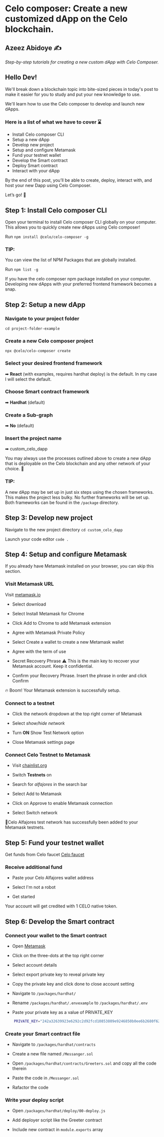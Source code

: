 # Celo composer: Create a new customized dApp on the Celo blockchain.

## Azeez Abidoye ✍

_Step-by-step tutorials for creating a new custom dApp with Celo Composer._

## Hello Dev!

We'll break down a blockchain topic into bite-sized pieces in today's post to make it easier for you to study and put your new knowledge to use.

We'll learn how to use the Celo composer to develop and launch new dApps.

### Here is a list of what we have to cover ⌛

- Install Celo composer CLI
- Setup a new dApp
- Develop new project
- Setup and configure Metamask
- Fund your testnet wallet
- Develop the Smart contract
- Deploy Smart contract
- Interact with your dApp

By the end of this post, you’ll be able to create, deploy, interact with, and host your new Dapp using Celo Composer.

Let’s go! 🚀

## Step 1: Install Celo composer CLI

Open your terminal to install Celo composer CLI globally on your computer. This allows you to quickly create new dApps using Celo composer!

Run `npm install @celo/celo-composer -g`

### TIP:

You can view the list of NPM Packages that are globally installed.

Run `npm list -g`

If you have the celo composer npm package installed on your computer. Developing new dApps with your preferred frontend framework becomes a snap.

## Step 2: Setup a new dApp

### Navigate to your project folder

`cd project-folder-example`

### Create a new Celo composer project

`npx @celo/celo-composer create`

### Select your desired frontend framework

➡ **React** (with examples, requires hardhat deploy) is the default. In my case I will select the default.

### Choose Smart contract framework

➡ **Hardhat** (default)

### Create a Sub-graph

➡ **No** (default)

### Insert the project name

➡ custom_celo_dapp

You may always use the processes outlined above to create a new dApp that is deployable on the Celo blockchain and any other network of your choice. 🎉

### TIP:

A new dApp may be set up in just six steps using the chosen frameworks. This makes the project less bulky. No further frameworks will be set up. Both frameworks can be found in the `/package` directory.

## Step 3: Develop new project

Navigate to the new project directory
`cd custom_celo_dapp`

Launch your code editor
`code .`

## Step 4: Setup and configure Metamask

If you already have Metamask installed on your browser, you can skip this section.

### Visit Metamask URL

Visit
[metamask.io](https://metamask.io)

- Select download

- Select Install Metamask for Chrome

- Click Add to Chrome to add Metamask extension

- Agree with Metamask Private Policy

- Select Create a wallet to create a new Metamask wallet

- Agree with the term of use

- Secret Recovery Phrase
  ⚠ This is the main key to recover your Metamask account. Keep it confidential.

- Confirm your Recovery Phrase. Insert the phrase in order and click Confirm

🔥 Boom! Your Metamask extension is successfully setup.

### Connect to a testnet

- Click the network dropdown at the top right corner of Metamask

- Select _show/hide network_

- Turn **ON** Show Test Network option

- Close Metamask settings page

### Connect Celo Testnet to Metamask

- Visit [chainlist.org](https://chainlist.org/)

- Switch **Testnets** on

- Search for _alfajores_ in the search bar

- Select Add to Metamask

- Click on Approve to enable Metamask connection

- Select Switch network

🎉Celo Alfajores test network has successfully been added to your Metamask testnets.

## Step 5: Fund your testnet wallet

Get funds from Celo faucet
[Celo faucet](https://celo.org/developers/faucet)

### Receive additional fund

- Paste your Celo Alfajores wallet address

- Select I'm not a robot

- Get started

Your account will get credited with 1 CELO native token.

## Step 6: Develop the Smart contract

### Connect your wallet to the Smart contract

- Open [Metamask](https://metamask.io)

- Click on the three-dots at the top right corner

- Select account details

- Select export private key to reveal private key

- Copy the private key and click done to close account setting

- Navigate to `/packages/hardhat/`

- Rename `/packages/hardhat/.envexample` to `/packages/hardhat/.env`

- Paste your private key as a value of PRIVATE_KEY

```bash
    PRIVATE_KEY="242a32639923e6292c2d92fcd10853809e9246850b0ee6b2680f6232122b435a"
```

### Create your Smart contract file

- Navigate to `/packages/hardhat/contracts`

- Create a new file named `/Messanger.sol`

- Open `/packages/hardhat/contracts/Greeters.sol` and copy all the code therein

- Paste the code in `/Messanger.sol`

- Rafactor the code

### Write your deploy script

- Open `/packages/hardhat/deploy/00-deploy.js`

- Add deployer script like the Greeter contract

- Include new contract in `module.exports` array
